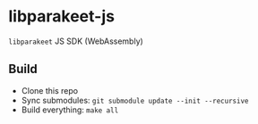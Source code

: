 # libparakeet-js

`libparakeet` JS SDK (WebAssembly)

## Build

- Clone this repo
- Sync submodules: `git submodule update --init --recursive`
- Build everything: `make all`
